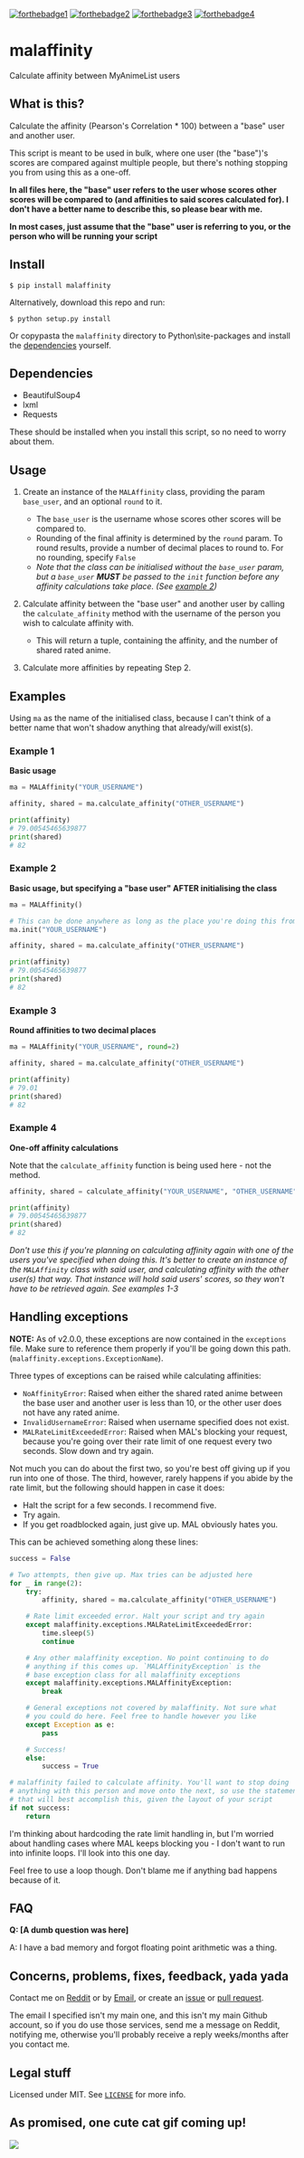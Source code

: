 [![forthebadge1](http://forthebadge.com/images/badges/fuck-it-ship-it.svg)](http://forthebadge.com)
[![forthebadge2](http://forthebadge.com/images/badges/60-percent-of-the-time-works-every-time.svg)](http://forthebadge.com)
[![forthebadge3](http://forthebadge.com/images/badges/contains-cat-gifs.svg)](http://forthebadge.com)
[![forthebadge4](http://forthebadge.com/images/badges/built-with-love.svg)](http://forthebadge.com)


# malaffinity

Calculate affinity between MyAnimeList users


## What is this?

Calculate the affinity (Pearson's Correlation * 100) between a "base" user and another user.

This script is meant to be used in bulk, where one user (the "base")'s scores are compared against 
multiple people, but there's nothing stopping you from using this as a one-off.

**In all files here, the "base" user refers to the user whose scores other 
scores will be compared to (and affinities to said scores calculated for). 
I don't have a better name to describe this, so please bear with me.**

**In most cases, just assume that the "base" user is referring to you, or 
the person who will be running your script**


## Install

    $ pip install malaffinity

Alternatively, download this repo and run:

    $ python setup.py install
    
Or copypasta the `malaffinity` directory to Python\site-packages and install 
the [dependencies](#dependencies) yourself.
    

## Dependencies

* BeautifulSoup4
* lxml
* Requests

These should be installed when you install this script, so no need to worry
about them.


## Usage

1. Create an instance of the `MALAffinity` class, providing the param `base_user`, and an
optional `round` to it.
    * The `base_user` is the username whose scores other scores will be compared to.
    * Rounding of the final affinity is determined by the `round` param. To round
      results, provide a number of decimal places to round to. For no rounding, specify
    `False`
    * *Note that the class can be initialised without the `base_user` param, but
      a `base_user` **MUST** be passed to the `init` function before any affinity
      calculations take place. (See [example 2](#example-2))*
    
2. Calculate affinity between the "base user" and another user by calling the
`calculate_affinity` method with the username of the person you wish to
calculate affinity with.
    * This will return a tuple, containing the affinity, and the number of shared
      rated anime.

3. Calculate more affinities by repeating Step 2. 


## Examples

Using `ma` as the name of the initialised class, because I can't think of a better name
that won't shadow anything that already/will exist(s).

### Example 1
**Basic usage**

```python
ma = MALAffinity("YOUR_USERNAME")

affinity, shared = ma.calculate_affinity("OTHER_USERNAME")

print(affinity)
# 79.00545465639877
print(shared)
# 82
```

### Example 2
**Basic usage, but specifying a "base user" AFTER initialising the class**

```python
ma = MALAffinity()

# This can be done anywhere as long as the place you're doing this from has access to `ma`.
ma.init("YOUR_USERNAME")

affinity, shared = ma.calculate_affinity("OTHER_USERNAME")

print(affinity)
# 79.00545465639877
print(shared)
# 82
```

### Example 3
**Round affinities to two decimal places**

```python
ma = MALAffinity("YOUR_USERNAME", round=2)

affinity, shared = ma.calculate_affinity("OTHER_USERNAME")

print(affinity)
# 79.01
print(shared)
# 82
```

### Example 4
**One-off affinity calculations**

Note that the `calculate_affinity` function is being used here - not the method.

```python
affinity, shared = calculate_affinity("YOUR_USERNAME", "OTHER_USERNAME")

print(affinity)
# 79.00545465639877
print(shared)
# 82
```

*Don't use this if you're planning on calculating affinity again with one of the users
you've specified when doing this. It's better to create an instance of the `MALAffinity`
class with said user, and calculating affinity with the other user(s) that way. That instance
will hold said users' scores, so they won't have to be retrieved again. See examples 1-3*


## Handling exceptions

**NOTE:** As of v2.0.0, these exceptions are now contained in the `exceptions`
file. Make sure to reference them properly if you'll be going down this path.
(`malaffinity.exceptions.ExceptionName`).

Three types of exceptions can be raised while calculating affinities:

* `NoAffinityError`: Raised when either the shared rated anime between the base user
  and another user is less than 10, or the other user does not have any rated anime.
* `InvalidUsernameError`: Raised when username specified does not exist.
* `MALRateLimitExceededError`: Raised when MAL's blocking your request, because you're going over their
  rate limit of one request every two seconds. Slow down and try again.

Not much you can do about the first two, so you're best off giving up if you run into
one of those. The third, however, rarely happens if you abide by the rate limit, but the following
should happen in case it does:

* Halt the script for a few seconds. I recommend five.
* Try again.
* If you get roadblocked again, just give up. MAL obviously hates you.

This can be achieved something along these lines:

```python
success = False

# Two attempts, then give up. Max tries can be adjusted here
for _ in range(2):
    try:
        affinity, shared = ma.calculate_affinity("OTHER_USERNAME")

    # Rate limit exceeded error. Halt your script and try again
    except malaffinity.exceptions.MALRateLimitExceededError:
        time.sleep(5)
        continue

    # Any other malaffinity exception. No point continuing to do 
    # anything if this comes up. `MALAffinityException` is the 
    # base exception class for all malaffinity exceptions
    except malaffinity.exceptions.MALAffinityException:
        break

    # General exceptions not covered by malaffinity. Not sure what 
    # you could do here. Feel free to handle however you like
    except Exception as e:
        pass

    # Success!
    else:
        success = True

# malaffinity failed to calculate affinity. You'll want to stop doing
# anything with this person and move onto the next, so use the statement
# that will best accomplish this, given the layout of your script
if not success:
    return
```

I'm thinking about hardcoding the rate limit handling in, but I'm worried about handling cases
where MAL keeps blocking you - I don't want to run into infinite loops. I'll look into this one day.

Feel free to use a loop though. Don't blame me if anything bad happens because of it.


## FAQ

**Q: [A dumb question was here]**

A: I have a bad memory and forgot floating point arithmetic was a thing.


## Concerns, problems, fixes, feedback, yada yada

Contact me on 
[Reddit](https://www.reddit.com/message/compose/?to=erkghlerngm44) or by 
[Email](mailto:erkghlerngm44@protonmail.com), or create an 
[issue](https://github.com/erkghlerngm44/malaffinity/issues) or
[pull request](https://github.com/erkghlerngm44/malaffinity/pulls).

The email I specified isn't my main one, and this isn't my main Github account, 
so if you do use those services, send me a message on Reddit, notifying me, 
otherwise you'll probably receive a reply weeks/months after you contact me.


## Legal stuff

Licensed under MIT. See [`LICENSE`](LICENSE) for more info.


## As promised, one cute cat gif coming up!

![](https://i.imgur.com/sq42SnU.gif)
